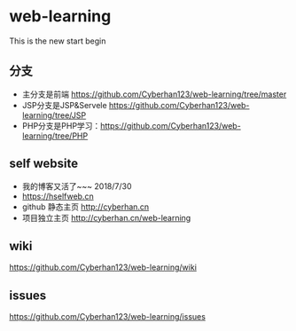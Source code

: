 # web-learning  

This is the new start begin

## 分支
- 主分支是前端 https://github.com/Cyberhan123/web-learning/tree/master
- JSP分支是JSP&Servele https://github.com/Cyberhan123/web-learning/tree/JSP
- PHP分支是PHP学习：https://github.com/Cyberhan123/web-learning/tree/PHP
## self website  
- 我的博客又活了~~~ 2018/7/30
- https://hselfweb.cn
- github 静态主页 http://cyberhan.cn
- 项目独立主页 http://cyberhan.cn/web-learning
## wiki  

https://github.com/Cyberhan123/web-learning/wiki

## issues  

https://github.com/Cyberhan123/web-learning/issues


